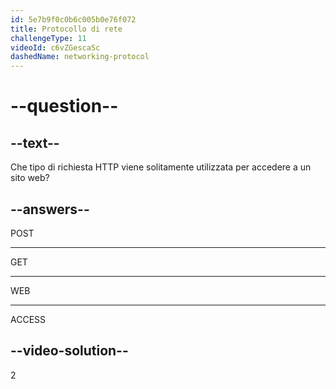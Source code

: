 ```yaml
---
id: 5e7b9f0c0b6c005b0e76f072
title: Protocollo di rete
challengeType: 11
videoId: c6vZGescaSc
dashedName: networking-protocol
---
```


# --question--

## --text--

Che tipo di richiesta HTTP viene solitamente utilizzata per accedere a un sito web?

## --answers--

POST

---

GET

---

WEB

---

ACCESS

## --video-solution--

2

